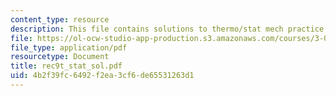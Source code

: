 ```yaml
---
content_type: resource
description: This file contains solutions to thermo/stat mech practice problems.
file: https://ol-ocw-studio-app-production.s3.amazonaws.com/courses/3-012-fundamentals-of-materials-science-fall-2005/4b2f39fc6492f2ea3cf6de65531263d1_rec9t_stat_sol.pdf
file_type: application/pdf
resourcetype: Document
title: rec9t_stat_sol.pdf
uid: 4b2f39fc-6492-f2ea-3cf6-de65531263d1
---
```


